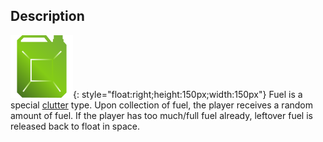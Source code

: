 ## Description
![](../static/clutter/clutter-fuel.svg "Fuel Image"){: style="float:right;height:150px;width:150px"}
Fuel is a special [clutter](/clutter "All Clutter Types") type. Upon collection of fuel, the player receives a random amount of fuel. If the player has too much/full fuel already, leftover fuel is released back to float in space.